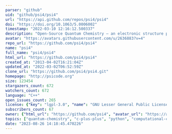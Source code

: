 ```yaml
---
parser: "github"
uid: "github/psi4/psi4"
url: "https://api.github.com/repos/psi4/psi4"
doi: "https://doi.org/10.1063/5.0006002"
timestamp: "2022-03-10 12:16:12.500337"
description: "Open-Source Quantum Chemistry – an electronic structure package in C++ driven by Python"
avatar: "https://avatars.githubusercontent.com/u/2636883?v=4"
repo_url: "https://github.com/psi4/psi4"
name: "psi4"
full_name: "psi4/psi4"
html_url: "https://github.com/psi4/psi4"
created_at: "2013-04-02T16:21:04Z"
updated_at: "2022-03-02T06:52:59Z"
clone_url: "https://github.com/psi4/psi4.git"
homepage: "http://psicode.org"
size: 123454
stargazers_count: 672
watchers_count: 672
language: "C++"
open_issues_count: 265
license: {"key": "lgpl-3.0", "name": "GNU Lesser General Public License v3.0", "spdx_id": "LGPL-3.0", "url": "https://api.github.com/licenses/lgpl-3.0", "node_id": "MDc6TGljZW5zZTEy"}
subscribers_count: 67
owner: {"html_url": "https://github.com/psi4", "avatar_url": "https://avatars.githubusercontent.com/u/2636883?v=4", "login": "psi4", "type": "Organization"}
topics: ["quantum-chemistry", "c-plus-plus", "python", "computational-chemistry", "chemistry", "physics"]
date: "2023-08-26 14:18:45.470226"
---
```

